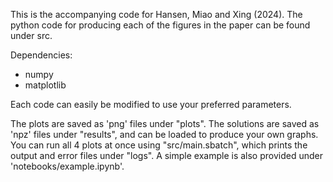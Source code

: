 This is the accompanying code for Hansen, Miao and Xing (2024).
The python code for producing each of the figures in the paper can be found under src.

Dependencies:
- numpy
- matplotlib

Each code can easily be modified to use your preferred parameters.

The plots are saved as 'png' files under "plots".
The solutions are saved as 'npz' files under "results", and can be loaded to produce your own graphs.
You can run all 4 plots at once using "src/main.sbatch", which prints the output and error files under "logs".
A simple example is also provided under 'notebooks/example.ipynb'.